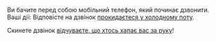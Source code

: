 ﻿Ви бачите перед собою мобільний телефон, який починає дзвонити. Ваші дії: 
Відповісте на дзвінок [прокидаєтеся у холодному поту](../marshmallow.md).

Скинете дзвінок [відчуваєте, що хтось хапає вас за руку](stranger/carroll.md)!
